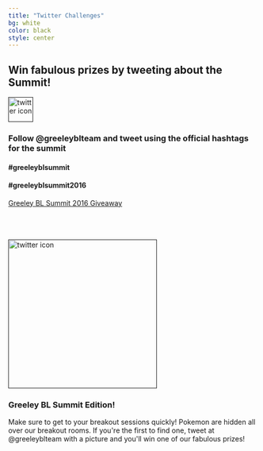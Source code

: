 ```yaml
---
title: "Twitter Challenges"
bg: white
color: black
style: center
---
```


## Win fabulous prizes by tweeting about the Summit!

<a href="">
   <img src="https://cdn1.iconfinder.com/data/icons/logotypes/32/twitter-128.png" alt="twitter icon" style="width:50px;"/>
</a>

### Follow @greeleyblteam and tweet using the official hashtags for the summit

#### #greeleyblsummit

#### #greeleyblsummit2016

<a class="e-widget no-button" href="https://gleam.io/bYpF2/greeley-bl-summit-2016-giveaway" rel="nofollow">Greeley BL Summit 2016 Giveaway</a>
<script type="text/javascript" src="https://js.gleam.io/e.js" async="true"></script>


<br><br><br>
<a href="">
   <img src="http://www.pokemongo.com/static/assets/images/pokemon_go_logo.png" alt="twitter icon" style="width:300px;"/>
</a>

### Greeley BL Summit Edition!

Make sure to get to your breakout sessions quickly! Pokemon are hidden all over our breakout rooms. If you're the first to find one, tweet at @greeleyblteam with a picture and you'll win one of our fabulous prizes!
